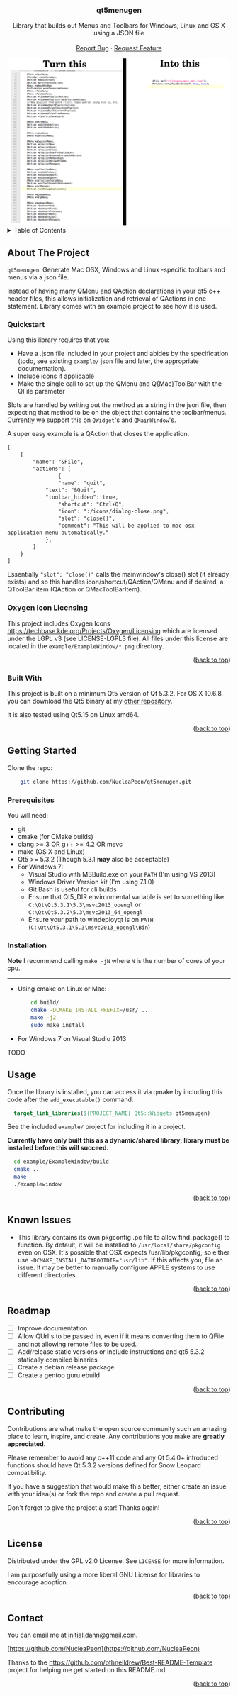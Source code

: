 <!-- Improved compatibility of back to top link: See: https://github.com/othneildrew/Best-README-Template/pull/73 -->
<a name="readme-top"></a>
<!--
*** Thanks for checking out the Best-README-Template. If you have a suggestion
*** that would make this better, please fork the repo and create a pull request
*** or simply open an issue with the tag "enhancement".
*** Don't forget to give the project a star!
*** Thanks again! Now go create something AMAZING! :D
*** Will do.
-->


<!-- PROJECT LOGO -->
<br />
<div align="center">
  <h3 align="center">qt5menugen</h3>

  <p align="center">
    Library that builds out Menus and Toolbars for Windows, Linux and OS X using a JSON file
    <br />
    <br />
    <a href="https://github.com/NucleaPeon/qt5menugen/issues">Report Bug</a>
    ·
    <a href="https://github.com/NucleaPeon/qt5menugen/issues">Request Feature</a>
  </p>
</div>

<a href="https://github.com/NucleaPeon/qt5menugen">
    <img src="qt5menugen-promo.png" alt="Promo">
</a>


<!-- TABLE OF CONTENTS -->
<details>
  <summary>Table of Contents</summary>
  <ol>
    <li>
      <a href="#about-the-project">About The Project</a>
      <ul>
        <li><a href="#built-with">Built With</a></li>
      </ul>
    </li>
    <li>
      <a href="#getting-started">Getting Started</a>
      <ul>
        <li><a href="#prerequisites">Prerequisites</a></li>
        <li><a href="#installation">Installation</a></li>
      </ul>
    </li>
    <li><a href="#usage">Usage</a></li>
    <li><a href="#knownissues">Known Issues</a></li>
    <li><a href="#roadmap">Roadmap</a></li>
    <li><a href="#contributing">Contributing</a></li>
    <li><a href="#license">License</a></li>
    <li><a href="#contact">Contact</a></li>
  </ol>
</details>



<!-- ABOUT THE PROJECT -->
## About The Project
``qt5menugen``: Generate Mac OSX, Windows and Linux -specific toolbars and menus via a json file.

Instead of having many QMenu and QAction declarations in your qt5 c++ header files, this allows initialization and retrieval of QActions in one statement. Library comes with an example project to see how it is used.

### Quickstart

Using this library requires that you:

* Have a .json file included in your project and abides by the specification (todo, see existing ``example/`` json file and later, the appropriate documentation).
* Include icons if applicable
* Make the single call to set up the QMenu and Q{Mac}ToolBar with the QFile parameter

Slots are handled by writing out the method as a string in the json file, then expecting that method to be on the object that contains the toolbar/menus. 
Currently we support this on ``QWidget``'s and ``QMainWindow``'s. 

A super easy example is a QAction that closes the application.

```
[
    {
        "name": "&File",
        "actions": [
        		{
            	"name": "quit",
           	"text": "&Quit",
          	"toolbar_hidden": true,
                "shortcut": "Ctrl+Q",
                "icon": ":/icons/dialog-close.png",
                "slot": "close()",
                "comment": "This will be applied to mac osx application menu automatically."
            },
        ]
    }
]
```

Essentially ``"slot": "close()"`` calls the mainwindow's close() slot (it already exists) and so this handles icon/shortcut/QAction/QMenu and if desired, a QToolBar item (QAction or QMacToolBarItem).

### Oxygen Icon Licensing

This project includes Oxygen Icons <a href="https://techbase.kde.org/Projects/Oxygen/Licensing">https://techbase.kde.org/Projects/Oxygen/Licensing</a> which are licensed under the LGPL v3 (see LICENSE-LGPL3 file). All files under this license are located in the ``example/ExampleWindow/*.png`` directory.

<p align="right">(<a href="#readme-top">back to top</a>)</p>

### Built With

This project is built on a minimum Qt5 version of Qt 5.3.2. For OS X 10.6.8, you can download the Qt5 binary at my <a href="https://github.com/NucleaPeon/qt5-sle/releases/tag/v5.3.2">other repository</a>.

It is also tested using Qt5.15 on Linux amd64.

<p align="right">(<a href="#readme-top">back to top</a>)</p>


<!-- GETTING STARTED -->
## Getting Started

Clone the repo:

```sh
    git clone https://github.com/NucleaPeon/qt5menugen.git
```


### Prerequisites

You will need:
* git
* cmake (for CMake builds)
* clang >= 3 OR g++ >= 4.2 OR msvc 
* make (OS X and Linux)
* Qt5 >= 5.3.2 (Though 5.3.1 **may** also be acceptable)
* For Windows 7:
	* Visual Studio with MSBuild.exe on your ``PATH`` (I'm using VS 2013)
	* Windows Driver Version kit (I'm using 7.1.0)
	* Git Bash is useful for cli builds
	* Ensure that Qt5_DIR environmental variable is set to something like ``C:\Qt\Qt5.3.1\5.3\msvc2013_opengl`` or ``C:\Qt\Qt5.3.2\5.3\msvc2013_64_opengl``
	* Ensure your path to windeployqt is on ``PATH`` (``C:\Qt\Qt5.3.1\5.3\msvc2013_opengl\Bin``)


### Installation

**Note** I recommend calling ``make -jN`` where ``N`` is the number of cores of your cpu.

<hr>

* Using cmake on Linux or Mac:

  ```sh
      cd build/
      cmake -DCMAKE_INSTALL_PREFIX=/usr/ ..
      make -j2
      sudo make install
  ```

* For Windows 7 on Visual Studio 2013


TODO
<!--
	```sh
	cd build
	cmake ..
	# Define Debug or Release for build type. "//" to specify an option is required for git bash, but only "/" for cmd.exe or powershell.
	MSBuild.exe qJsonify.sln //p:Configuration="Debug"
	windeployqt Debug/QJsonify.exe
	```
Compress the Release/ or Debug/ directory and distribute.
  -->
	

## Usage

Once the library is installed, you can access it via qmake by including this code after the ``add_executable()`` command:

```cmake
  target_link_libraries(${PROJECT_NAME} Qt5::Widgets qt5menugen)
```

See the included ``example/`` project for including it in a project.

**Currently have only built this as a dynamic/shared library; library must be installed before this will succeed.**

```sh
  cd example/ExampleWindow/build
  cmake ..
  make
  ./examplewindow
```

<p align="right">(<a href="#readme-top">back to top</a>)</p>

## Known Issues

* This library contains its own pkgconfig .pc file to allow find_package() to function. By default, it will be installed to ``/usr/local/share/pkgconfig`` even on OSX. It's possible that OSX expects /usr/lib/pkgconfig, so either use ``-DCMAKE_INSTALL_DATAROOTDIR="usr/lib"``. If this affects you, file an issue. It may be better to manually configure APPLE systems to use different directories.
 
<p align="right">(<a href="#readme-top">back to top</a>)</p>

<!-- ROADMAP -->
## Roadmap

- [ ] Improve documentation
- [ ] Allow QUrl's to be passed in, even if it means converting them to QFile and not allowing remote files to be used.
- [ ] Add/release static versions or include instructions and qt5 5.3.2 statically compiled binaries
- [ ] Create a debian release package
- [ ] Create a gentoo guru ebuild

<p align="right">(<a href="#readme-top">back to top</a>)</p>

<!-- CONTRIBUTING -->
## Contributing

Contributions are what make the open source community such an amazing place to learn, inspire, and create. Any contributions you make are **greatly appreciated**.

Please remember to avoid any c++11 code and any Qt 5.4.0+ introduced functions should have Qt 5.3.2 versions defined for Snow Leopard compatibility.

If you have a suggestion that would make this better, either create an issue with your idea(s) or fork the repo and create a pull request.

Don't forget to give the project a star! Thanks again!

<p align="right">(<a href="#readme-top">back to top</a>)</p>



<!-- LICENSE -->
## License

Distributed under the GPL v2.0 License. See `LICENSE` for more information.

I am purposefully using a more liberal GNU License for libraries to encourage adoption.

<p align="right">(<a href="#readme-top">back to top</a>)</p>



<!-- CONTACT -->
## Contact

You can email me at <initial.dann@gmail.com>.

[https://github.com/NucleaPeon](https://github.com/NucleaPeon)

Thanks to the <a href="https://github.com/othneildrew/Best-README-Template">https://github.com/othneildrew/Best-README-Template</a> project for helping me get started on this README.md.

<p align="right">(<a href="#readme-top">back to top</a>)</p>

<!-- MARKDOWN LINKS & IMAGES -->
<!-- https://www.markdownguide.org/basic-syntax/#reference-style-links -->

